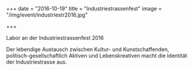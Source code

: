 +++
date = "2016-10-19"
title = "Industriestrassenfest"
image = "/img/event/industriestr2016.jpg"

+++

Labor an der Industriestrassenfest 2016

Der lebendige Austausch zwischen Kultur- und Kunstschaffenden, politisch-gesellschaftlich Aktiven und Lebenskreativen macht die Identität der Industriestrasse aus.
